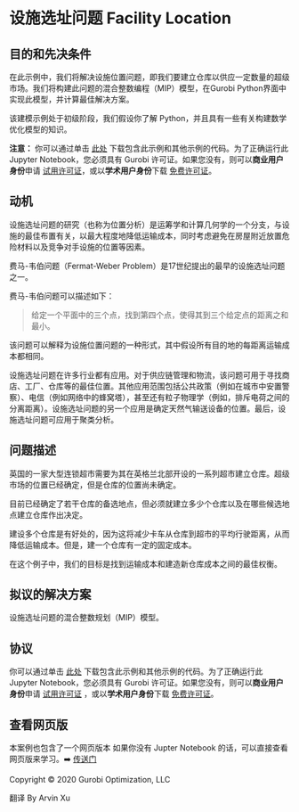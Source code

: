 # 设施选址问题 Facility Location

## 目的和先决条件

在此示例中，我们将解决设施位置问题，即我们要建立仓库以供应一定数量的超级市场。我们将构建此问题的混合整数编程（MIP）模型，在Gurobi Python界面中实现此模型，并计算最佳解决方案。

该建模示例处于初级阶段，我们假设你了解 Python，并且具有一些有关构建数学优化模型的知识。

**注意：** 你可以通过单击 [此处](https://github.com/arvinxx/gurobi-and-mathematical-modeling/archive/master.zip) 下载包含此示例和其他示例的代码。为了正确运行此 Jupyter Notebook，您必须具有 Gurobi 许可证。如果您没有，则可以**商业用户身份**申请 [试用许可证](https://www.gurobi.com/downloads/request-an-evaluation-license/)，或以**学术用户身份**下载 [免费许可证](https://www.gurobi.com/academia/academic-program-and-licenses)。


## 动机

设施选址问题的研究（也称为位置分析）是运筹学和计算几何学的一个分支，与设施的最佳布置有关，以最大程度地降低运输成本，同时考虑避免在房屋附近放置危险材料以及竞争对手设施的位置等因素。

费马-韦伯问题（Fermat-Weber Problem）是17世纪提出的最早的设施选址问题之一。

费马-韦伯问题可以描述如下：

> 给定一个平面中的三个点，找到第四个点，使得其到三个给定点的距离之和最小。

该问题可以解释为设施位置问题的一种形式，其中假设所有目的地的每距离运输成本都相同。

设施选址问题在许多行业都有应用。对于供应链管理和物流，该问题可用于寻找商店、工厂、仓库等的最佳位置。其他应用范围包括公共政策（例如在城市中安置警察）、电信（例如网络中的蜂窝塔），甚至还有粒子物理学（例如，排斥电荷之间的分离距离）。设施选址问题的另一个应用是确定天然气输送设备的位置。最后，设施选址问题可应用于聚类分析。


## 问题描述

英国的一家大型连锁超市需要为其在英格兰北部开设的一系列超市建立仓库。超级市场的位置已经确定，但是仓库的位置尚未确定。

目前已经确定了若干仓库的备选地点，但必须就建立多少个仓库以及在哪些候选地点建立仓库作出决定。

建设多个仓库是有好处的，因为这将减少卡车从仓库到超市的平均行驶距离，从而降低运输成本。但是，建一个仓库有一定的固定成本。

在这个例子中，我们的目标是找到运输成本和建造新仓库成本之间的最佳权衡。


## 拟议的解决方案

设施选址问题的混合整数规划（MIP）模型。

## 协议

你可以通过单击 [此处](https://github.com/arvinxx/gurobi-and-mathematical-modeling/archive/master.zip) 下载包含此示例和其他示例的代码。为了正确运行此 Jupyter Notebook，您必须具有 Gurobi 许可证。如果您没有，则可以**商业用户身份**申请 [试用许可证](https://www.gurobi.com/downloads/request-an-evaluation-license/) ，或以**学术用户身份**下载 [免费许可证](https://www.gurobi.com/academia/academic-program-and-licenses)。

## 查看网页版

本案例也包含了一个网页版本 如果你没有 Jupter Notebook  的话，可以直接查看网页版来学习。➡️ [传送门](https://arvinxx.github.io/gurobi-official-examples/facility-location)

Copyright © 2020 Gurobi Optimization, LLC

翻译 By Arvin Xu